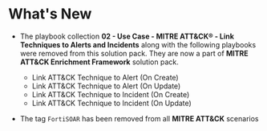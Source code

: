 # What's New

- The playbook collection **02 - Use Case - MITRE ATT&CK&reg; - Link Techniques to Alerts and Incidents** along with the following playbooks were removed from this solution pack. They are now a part of **MITRE ATT&CK Enrichment Framework** solution pack.
    - Link ATT&CK Technique to Alert (On Create)
    - Link ATT&CK Technique to Alert (On Update)
    - Link ATT&CK Technique to Incident (On Create)
    - Link ATT&CK Technique to Incident (On Update)

- The tag `FortiSOAR` has been removed from all **MITRE ATT&CK** scenarios